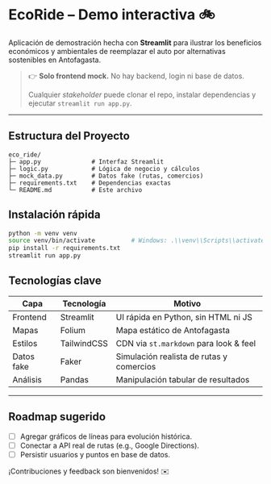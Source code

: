 # EcoRide – Demo interactiva 🚲

Aplicación de demostración hecha con **Streamlit** para ilustrar
los beneficios económicos y ambientales de reemplazar el auto por
alternativas sostenibles en Antofagasta.

> 👉 **Solo frontend mock.** No hay backend, login ni base de datos.
>
> Cualquier *stakeholder* puede clonar el repo, instalar dependencias y
> ejecutar `streamlit run app.py`.

---

## Estructura del Proyecto

```
eco_ride/
├─ app.py              # Interfaz Streamlit
├─ logic.py            # Lógica de negocio y cálculos
├─ mock_data.py        # Datos fake (rutas, comercios)
├─ requirements.txt    # Dependencias exactas
└─ README.md           # Este archivo
```

## Instalación rápida

```bash
python -m venv venv
source venv/bin/activate          # Windows: .\\venv\\Scripts\\activate
pip install -r requirements.txt
streamlit run app.py
```

## Tecnologías clave

| Capa          | Tecnología  | Motivo                                     |
|---------------|-------------|--------------------------------------------|
| Frontend      | Streamlit   | UI rápida en Python, sin HTML ni JS        |
| Mapas         | Folium      | Mapa estático de Antofagasta               |
| Estilos       | TailwindCSS | CDN via `st.markdown` para look & feel     |
| Datos fake    | Faker       | Simulación realista de rutas y comercios   |
| Análisis      | Pandas      | Manipulación tabular de resultados         |

---

## Roadmap sugerido

- [ ] Agregar gráficos de líneas para evolución histórica.
- [ ] Conectar a API real de rutas (e.g., Google Directions).
- [ ] Persistir usuarios y puntos en base de datos.

¡Contribuciones y feedback son bienvenidos! ✉️ 
